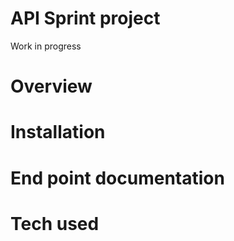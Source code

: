 # API Sprint project

Work in progress 

# Overview

# Installation

# End point documentation

# Tech used

